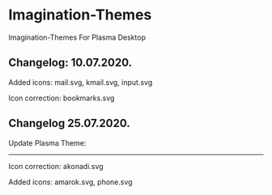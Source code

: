 # Imagination-Themes
Imagination-Themes For Plasma Desktop

Changelog: 10.07.2020.
----------------------

Added icons: mail.svg, kmail.svg, input.svg

Icon correction: bookmarks.svg

Changelog 25.07.2020.
----------------------
Update Plasma Theme:
_____________________
Icon correction: akonadi.svg

Added icons: amarok.svg, phone.svg
